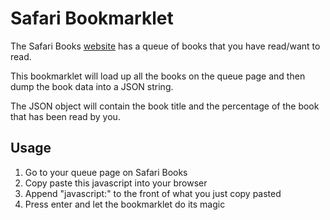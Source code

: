 # Safari Bookmarklet
The Safari Books [website](https://www.safaribooksonline.com) has
a queue of books that you have read/want to read.

This bookmarklet will load up all the books on the queue
page and then dump the book data into a JSON string.

The JSON object will contain the book title and the percentage
of the book that has been read by you.

## Usage
1. Go to your queue page on Safari Books
2. Copy paste this javascript into your browser
3. Append "javascript:" to the front of what you just copy pasted
4. Press enter and let the bookmarklet do its magic


